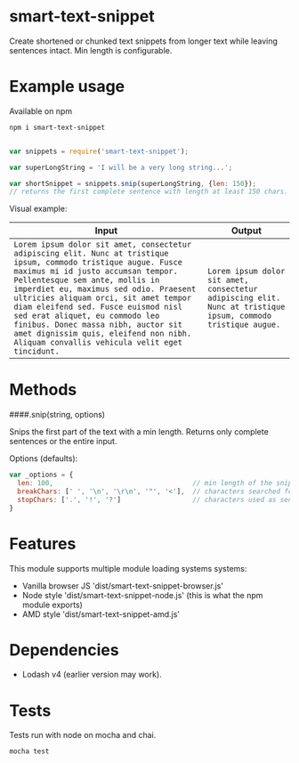 smart-text-snippet
===================

Create shortened or chunked text snippets from longer text while leaving sentences intact. Min length is configurable.


Example usage
================

Available on npm

```bash
npm i smart-text-snippet
```


```javascript

var snippets = require('smart-text-snippet');

var superLongString = 'I will be a very long string...';

var shortSnippet = snippets.snip(superLongString, {len: 150});
// returns the first complete sentence with length at least 150 chars.

```


Visual example: 

| Input | Output | 
| ----- | ------ |
|``` Lorem ipsum dolor sit amet, consectetur adipiscing elit. Nunc at tristique ipsum, commodo tristique augue. Fusce maximus mi id justo accumsan tempor. Pellentesque sem ante, mollis in imperdiet eu, maximus sed odio. Praesent ultricies aliquam orci, sit amet tempor diam eleifend sed. Fusce euismod nisl sed erat aliquet, eu commodo leo finibus. Donec massa nibh, auctor sit amet dignissim quis, eleifend non nibh. Aliquam convallis vehicula velit eget tincidunt.  ```|```Lorem ipsum dolor sit amet, consectetur adipiscing elit. Nunc at tristique ipsum, commodo tristique augue.```|


Methods
========

####.snip(string, options)

Snips the first part of the text with a min length. Returns only complete sentences or the entire input.

Options (defaults):
```javascript
var _options = { 
  len: 100,                                   // min length of the snippet
  breakChars: [' ', '\n', '\r\n', '"', '<'],  // characters searched for after a stopChar is found
  stopChars: ['.', '!', '?']                  // characters used as sentence enders.
}
```



Features
==========

This module supports multiple module loading systems systems:

 - Vanilla browser JS 'dist/smart-text-snippet-browser.js'
 - Node style 'dist/smart-text-snippet-node.js' (this is what the npm module exports)
 - AMD style 'dist/smart-text-snippet-amd.js'


Dependencies
=============

 - Lodash v4 (earlier version may work).


Tests
=====

Tests run with node on mocha and chai. 

```bash
mocha test
```
